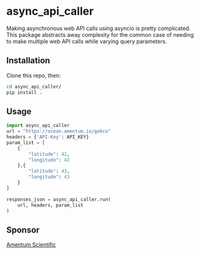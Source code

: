 # async_api_caller

Making asynchronous web API calls using asyncio is pretty complicated. This package abstracts away complexity for the common case of needing to make multiple web API calls while varying query parameters. 

## Installation 

Clone this repo, then: 

```bash
cd async_api_caller/
pip install . 
```

## Usage 

```Python
import async_api_caller
url = "https://ocean.amentum.io/gebco"
headers = {'API-Key': API_KEY}
param_list = [
    {
        "latitude": 42,
        "longitude": 42
    },{
        "latitude": 43,
        "longitude": 43
    }
]

responses_json = async_api_caller.run(
    url, headers, param_list
)
```

## Sponsor 

[Amentum Scientific](https://amentum.io)

